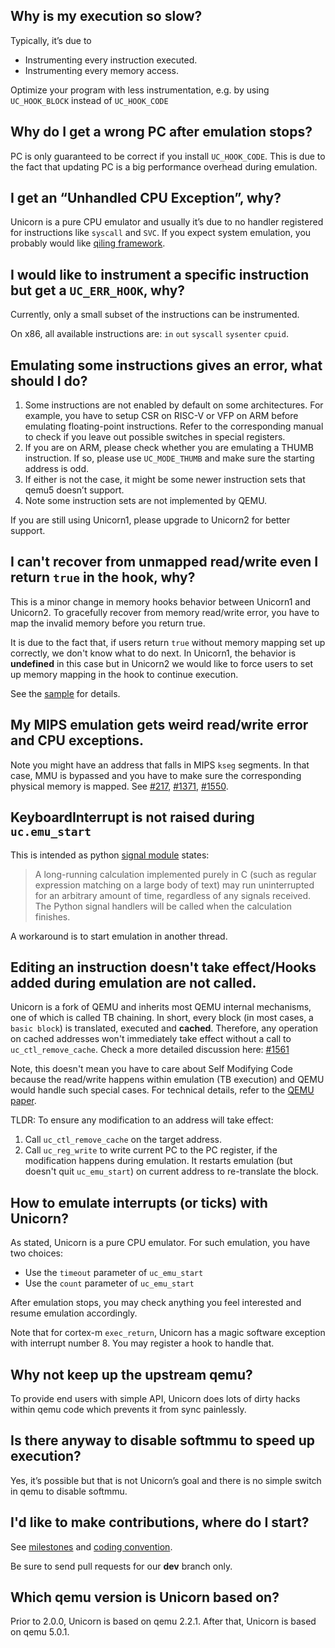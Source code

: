 ## Why is my execution so slow?

Typically, it’s due to

- Instrumenting every instruction executed.
- Instrumenting every memory access.

Optimize your program with less instrumentation, e.g. by using `UC_HOOK_BLOCK` instead of `UC_HOOK_CODE`

## Why do I get a wrong PC after emulation stops?

PC is only guaranteed to be correct if you install `UC_HOOK_CODE`. This is due to the fact that updating PC is a big performance overhead during emulation.

## I get an “Unhandled CPU Exception”, why?

Unicorn is a pure CPU emulator and usually it’s due to no handler registered for instructions like `syscall` and `SVC`. If you expect system emulation, you probably would like [qiling framework](https://github.com/qilingframework/qiling).

## I would like to instrument a specific instruction but get a `UC_ERR_HOOK`, why?

Currently, only a small subset of the instructions can be instrumented.

On x86, all available instructions are: `in` `out` `syscall` `sysenter` `cpuid`.

## Emulating some instructions gives an error, what should I do?

1. Some instructions are not enabled by default on some architectures. For example, you have to setup CSR on RISC-V or VFP on ARM before emulating floating-point instructions. Refer to the corresponding manual to check if you leave out possible switches in special registers.
2. If you are on ARM, please check whether you are emulating a THUMB instruction. If so, please use `UC_MODE_THUMB` and make sure the starting address is odd. 
3. If either is not the case, it might be some newer instruction sets that qemu5 doesn’t support.
4. Note some instruction sets are not implemented by QEMU.

If you are still using Unicorn1, please upgrade to Unicorn2 for better support.

## I can't recover from unmapped read/write even I return `true` in the hook, why?

This is a minor change in memory hooks behavior between Unicorn1 and Unicorn2. To gracefully recover from memory read/write error, you have to map the invalid memory before you return true.

It is due to the fact that, if users return `true` without memory mapping set up correctly, we don't know what to do next. In Unicorn1, the behavior is __undefined__ in this case but in Unicorn2 we would like to force users to set up memory mapping in the hook to continue execution.

See the [sample](https://github.com/unicorn-engine/unicorn/blob/c05fbb7e63aed0b60fc2888e08beceb17bce8ac4/samples/sample_x86.c#L1379-L1393) for details.

## My MIPS emulation gets weird read/write error and CPU exceptions.

Note you might have an address that falls in MIPS `kseg` segments. In that case, MMU is bypassed and you have to make sure the corresponding physical memory is mapped. See [#217](https://github.com/unicorn-engine/unicorn/issues/217), [#1371](https://github.com/unicorn-engine/unicorn/issues/1371), [#1550](https://github.com/unicorn-engine/unicorn/issues/1371).

## KeyboardInterrupt is not raised during `uc.emu_start`

This is intended as python [signal module](https://docs.python.org/3.10/library/signal.html) states:

> A long-running calculation implemented purely in C (such as regular expression matching on a large body of text) may run uninterrupted for an arbitrary amount of time, regardless of any signals received. The Python signal handlers will be called when the calculation finishes.

A workaround is to start emulation in another thread.

## Editing an instruction doesn't take effect/Hooks added during emulation are not called.

Unicorn is a fork of QEMU and inherits most QEMU internal mechanisms, one of which is called TB chaining. In short, every block (in most cases, a `basic block`) is translated, executed and __cached__. Therefore, any operation on cached addresses won't immediately take effect without a call to `uc_ctl_remove_cache`. Check a more detailed discussion here: [#1561](https://github.com/unicorn-engine/unicorn/issues/1561)

Note, this doesn't mean you have to care about Self Modifying Code because the read/write happens within emulation (TB execution) and QEMU would handle such special cases. For technical details, refer to the [QEMU paper](https://www.usenix.org/legacy/event/usenix05/tech/freenix/full_papers/bellard/bellard.pdf).

TLDR: To ensure any modification to an address will take effect:

1. Call `uc_ctl_remove_cache` on the target address.
2. Call `uc_reg_write` to write current PC to the PC register, if the modification happens during emulation. It restarts emulation (but doesn't quit `uc_emu_start`) on current address to re-translate the block.

## How to emulate interrupts (or ticks) with Unicorn?

As stated, Unicorn is a pure CPU emulator. For such emulation, you have two choices:

- Use the `timeout` parameter of `uc_emu_start`
- Use the `count` parameter of `uc_emu_start`

After emulation stops, you may check anything you feel interested and resume emulation accordingly.

Note that for cortex-m `exec_return`, Unicorn has a magic software exception with interrupt number 8. You may register a hook to handle that.

## Why not keep up the upstream qemu?

To provide end users with simple API, Unicorn does lots of dirty hacks within qemu code which prevents it from sync painlessly.

## Is there anyway to disable softmmu to speed up execution?

Yes, it’s possible but that is not Unicorn’s goal and there is no simple switch in qemu to disable softmmu.

## I'd like to make contributions, where do I start?

See [milestones](https://github.com/unicorn-engine/unicorn/milestones) and [coding convention](https://github.com/unicorn-engine/unicorn/wiki/Coding-Convention
).

Be sure to send pull requests for our **dev** branch only.

## Which qemu version is Unicorn based on?

Prior to 2.0.0, Unicorn is based on qemu 2.2.1. After that, Unicorn is based on qemu 5.0.1. 